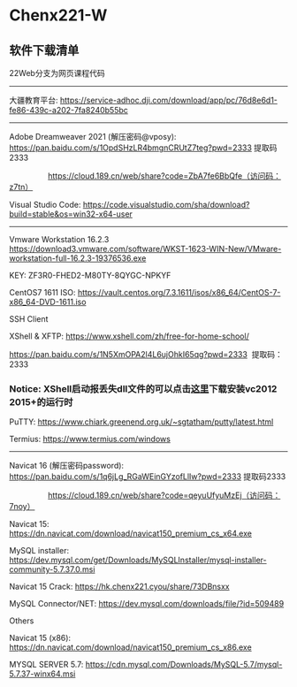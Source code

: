 # Chenx221-W
软件下载清单
------------

22Web分支为网页课程代码

------------

大疆教育平台:
https://service-adhoc.dji.com/download/app/pc/76d8e6d1-fe86-439c-a202-7fa8240b55bc

------------

Adobe Dreamweaver 2021 (解压密码@vposy):
https://pan.baidu.com/s/1OpdSHzLR4bmgnCRUtZ7teg?pwd=2333
提取码2333 

&emsp;&emsp;&emsp;&emsp;&emsp;https://cloud.189.cn/web/share?code=ZbA7fe6BbQfe（访问码：z7tn）

Visual Studio Code:
https://code.visualstudio.com/sha/download?build=stable&os=win32-x64-user

------------
Vmware Workstation 16.2.3
https://download3.vmware.com/software/WKST-1623-WIN-New/VMware-workstation-full-16.2.3-19376536.exe

KEY: 
ZF3R0-FHED2-M80TY-8QYGC-NPKYF

CentOS7 1611 ISO:
https://vault.centos.org/7.3.1611/isos/x86_64/CentOS-7-x86_64-DVD-1611.iso

SSH Client

XShell & XFTP:
https://www.xshell.com/zh/free-for-home-school/

https://pan.baidu.com/s/1N5XmOPA2l4L6ujOhkI65qg?pwd=2333 &nbsp;提取码：2333 

<h3>Notice:&nbsp;XShell启动报丢失dll文件的可以点击<a href="https://docs.microsoft.com/ja-jp/cpp/windows/latest-supported-vc-redist?view=msvc-170">这里</a>下载安装vc2012 2015+的运行时</h3>

PuTTY:
https://www.chiark.greenend.org.uk/~sgtatham/putty/latest.html

Termius:
https://www.termius.com/windows

------------

Navicat 16 (解压密码password): 
https://pan.baidu.com/s/1q6jLg_RGaWEinGYzofLlIw?pwd=2333 
提取码2333 

&emsp;&emsp;&emsp;&emsp;&emsp;https://cloud.189.cn/web/share?code=qeyuUfyuMzEj（访问码：7noy）


Navicat 15:
https://dn.navicat.com/download/navicat150_premium_cs_x64.exe

MySQL installer: 
https://dev.mysql.com/get/Downloads/MySQLInstaller/mysql-installer-community-5.7.37.0.msi

Navicat 15 Crack: 
https://hk.chenx221.cyou/share/73DBnsxx

MySQL Connector/NET:
https://dev.mysql.com/downloads/file/?id=509489

Others

Navicat 15 (x86):
https://dn.navicat.com/download/navicat150_premium_cs_x86.exe

MYSQL SERVER 5.7: https://cdn.mysql.com/Downloads/MySQL-5.7/mysql-5.7.37-winx64.msi
